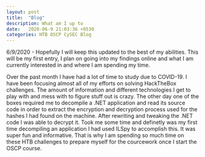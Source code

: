 ```yaml
---
layout: post
title:  "Blog"
description: What am I up to
date:   2020-06-9 21:03:36 +0530
categories: HTB OSCP CySEC Blog
---
```


6/9/2020 - Hopefully I will keep this updated to the best of my abilities. This will be my first entry, I plan on going into my findings online and what I am currently interested in and where I am spending my time.

Over the past month I have had a lot of time to study due to COVID-19. I have been focusing almost all of my efforts on solving HackTheBox challenges. The amount of information and different technologies I get to play with and mess with to figure stuff out is crazy. The other day one of the boxes required me to decompile a .NET application and read its source code in order to extract the encryption and decryption process used for the hashes I had found on the machine. After rewriting and tweaking the .NET code I was able to decrypt it. Took me some time and definetly was my first time decompiling an application I had used ILSpy to accomplish this. It was super fun and informative. That is why I am spending so much time on these HTB challenges to prepare myself for the courcework once I start the OSCP course. 
